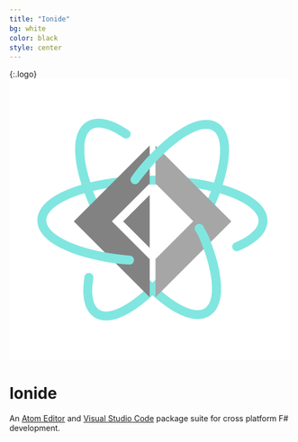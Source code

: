 ```yaml
---
title: "Ionide"
bg: white
color: black
style: center
---
```

{:.logo}
![](/img/ionide.png)

# Ionide

An [Atom Editor](http://atom.io) and [Visual Studio Code](https://code.visualstudio.com/) package suite for cross platform F# development.

